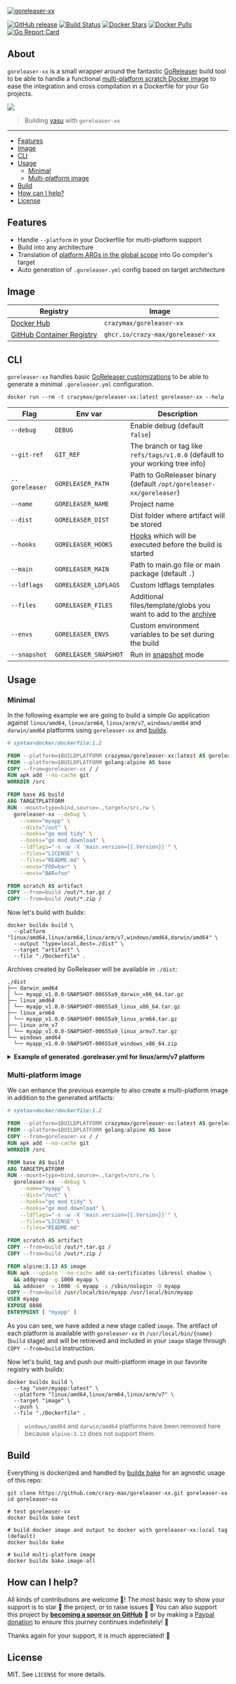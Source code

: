 [![goreleaser-xx](.github/goreleaser-xx.png)](https://github.com/crazy-max/goreleaser-xx)

[![GitHub release](https://img.shields.io/github/release/crazy-max/goreleaser-xx.svg?style=flat-square)](https://github.com/crazy-max/goreleaser-xx/releases/latest)
[![Build Status](https://img.shields.io/github/workflow/status/crazy-max/goreleaser-xx/build?label=build&logo=github&style=flat-square)](https://github.com/crazy-max/goreleaser-xx/actions?query=workflow%3Abuild)
[![Docker Stars](https://img.shields.io/docker/stars/crazymax/goreleaser-xx.svg?style=flat-square&logo=docker)](https://hub.docker.com/r/crazymax/goreleaser-xx/)
[![Docker Pulls](https://img.shields.io/docker/pulls/crazymax/goreleaser-xx.svg?style=flat-square&logo=docker)](https://hub.docker.com/r/crazymax/goreleaser-xx/)
[![Go Report Card](https://goreportcard.com/badge/github.com/crazy-max/goreleaser-xx)](https://goreportcard.com/report/github.com/crazy-max/goreleaser-xx)

## About

`goreleaser-xx` is a small wrapper around the fantastic [GoReleaser](https://github.com/goreleaser/goreleaser) build
tool to be able to handle a functional [multi-platform scratch Docker image](https://hub.docker.com/r/crazymax/goreleaser-xx/tags?page=1&ordering=last_updated)
to ease the integration and cross compilation in a Dockerfile for your Go projects.

![](.github/goreleaser-xx.gif)
> Building [yasu](https://github.com/crazy-max/yasu) with `goreleaser-xx`

___

* [Features](#features)
* [Image](#image)
* [CLI](#cli)
* [Usage](#usage)
  * [Minimal](#minimal)
  * [Multi-platform image](#multi-platform-image)
* [Build](#build)
* [How can I help?](#how-can-i-help)
* [License](#license)

## Features

* Handle `--platform` in your Dockerfile for multi-platform support
* Build into any architecture
* Translation of [platform ARGs in the global scope](https://docs.docker.com/engine/reference/builder/#automatic-platform-args-in-the-global-scope) into Go compiler's target
* Auto generation of `.goreleaser.yml` config based on target architecture

## Image

| Registry                                                                                                  | Image                                |
|-----------------------------------------------------------------------------------------------------------|--------------------------------------|
| [Docker Hub](https://hub.docker.com/r/crazymax/goreleaser-xx/)                                            | `crazymax/goreleaser-xx`             |
| [GitHub Container Registry](https://github.com/users/crazy-max/packages/container/package/goreleaser-xx)  | `ghcr.io/crazy-max/goreleaser-xx`    |

## CLI

`goreleaser-xx` handles basic [GoReleaser customizations](https://goreleaser.com/customization/) to be able
to generate a minimal `.goreleaser.yml` configuration.

```shell
docker run --rm -t crazymax/goreleaser-xx:latest goreleaser-xx --help
```

| Flag              | Env var                   | Description   |
|-------------------|---------------------------|---------------|
| `--debug`         | `DEBUG`                   | Enable debug (default `false`) |
| `--git-ref`       | `GIT_REF`                 | The branch or tag like `refs/tags/v1.0.0` (default to your working tree info) |
| `--goreleaser`    | `GORELEASER_PATH`         | Path to GoReleaser binary (default `/opt/goreleaser-xx/goreleaser`) |
| `--name`          | `GORELEASER_NAME`         | Project name |
| `--dist`          | `GORELEASER_DIST`         | Dist folder where artifact will be stored |
| `--hooks`         | `GORELEASER_HOOKS`        | [Hooks](https://goreleaser.com/customization/hooks/) which will be executed before the build is started |
| `--main`          | `GORELEASER_MAIN`         | Path to main.go file or main package (default `.`) |
| `--ldflags`       | `GORELEASER_LDFLAGS`      | Custom ldflags templates |
| `--files`         | `GORELEASER_FILES`        | Additional files/template/globs you want to add to the [archive](https://goreleaser.com/customization/archive/) |
| `--envs`          | `GORELEASER_ENVS`         | Custom environment variables to be set during the build |
| `--snapshot`      | `GORELEASER_SNAPSHOT`     | Run in [snapshot](https://goreleaser.com/customization/snapshots/) mode |

## Usage

### Minimal

In the following example we are going to build a simple Go application against `linux/amd64`, `linux/arm64`,
`linux/arm/v7`, `windows/amd64` and `darwin/amd64` platforms using `goreleaser-xx` and
[buildx](https://github.com/docker/buildx).

```Dockerfile
# syntax=docker/dockerfile:1.2

FROM --platform=$BUILDPLATFORM crazymax/goreleaser-xx:latest AS goreleaser-xx
FROM --platform=$BUILDPLATFORM golang:alpine AS base
COPY --from=goreleaser-xx / /
RUN apk add --no-cache git
WORKDIR /src

FROM base AS build
ARG TARGETPLATFORM
RUN --mount=type=bind,source=.,target=/src,rw \
  goreleaser-xx --debug \
    --name="myapp" \
    --dist="/out" \
    --hooks="go mod tidy" \
    --hooks="go mod download" \
    --ldflags="-s -w -X 'main.version={{.Version}}'" \
    --files="LICENSE" \
    --files="README.md" \
    --envs="FOO=bar" \
    --envs="BAR=foo"

FROM scratch AS artifact
COPY --from=build /out/*.tar.gz /
COPY --from=build /out/*.zip /
```

Now let's build with buildx:

```shell
docker buildx build \
  --platform "linux/amd64,linux/arm64,linux/arm/v7,windows/amd64,darwin/amd64" \
  --output "type=local,dest=./dist" \
  --target "artifact" \
  --file "./Dockerfile" .
```

Archives created by GoReleaser will be available in `./dist`:

```text
./dist
├── darwin_amd64
│ └── myapp_v1.0.0-SNAPSHOT-00655a9_darwin_x86_64.tar.gz
├── linux_amd64
│ └── myapp_v1.0.0-SNAPSHOT-00655a9_linux_x86_64.tar.gz
├── linux_arm64
│ └── myapp_v1.0.0-SNAPSHOT-00655a9_linux_arm64.tar.gz
├── linux_arm_v7
│ └── myapp_v1.0.0-SNAPSHOT-00655a9_linux_armv7.tar.gz
└── windows_amd64
  └── myapp_v1.0.0-SNAPSHOT-00655a9_windows_x86_64.zip
```

<details>
  <summary><b>Example of generated .goreleaser.yml for linux/arm/v7 platform</b></summary>

  ```yaml
  project_name: myapp
  release:
    disable: true
  builds:
  - goos:
    - linux
    goarch:
    - arm
    goarm:
    - "7"
    gomips:
    - ""
    main: .
    ldflags:
    - -s -w -X 'main.version={{.Version}}'
    hooks:
      post:
      - cmd: cp "{{ .Path }}" /usr/local/bin/myapp
    env:
    - CGO_ENABLED=0
    - FOO=bar
    - BAR=foo
  archives:
  - replacements:
      "386": i386
      amd64: x86_64
    format_overrides:
    - goos: windows
      format: zip
    files:
    - LICENSE
    - README.md
    allow_different_binary_count: false
  dist: /out
  before:
    hooks:
    - go mod tidy
    - go mod download
  ```
</details>

### Multi-platform image

We can enhance the previous example to also create a multi-platform image in addition to the generated artifacts:

```Dockerfile
# syntax=docker/dockerfile:1.2

FROM --platform=$BUILDPLATFORM crazymax/goreleaser-xx:latest AS goreleaser-xx
FROM --platform=$BUILDPLATFORM golang:alpine AS base
COPY --from=goreleaser-xx / /
RUN apk add --no-cache git
WORKDIR /src

FROM base AS build
ARG TARGETPLATFORM
RUN --mount=type=bind,source=.,target=/src,rw \
  goreleaser-xx --debug \
    --name="myapp" \
    --dist="/out" \
    --hooks="go mod tidy" \
    --hooks="go mod download" \
    --ldflags="-s -w -X 'main.version={{.Version}}'" \
    --files="LICENSE" \
    --files="README.md"

FROM scratch AS artifact
COPY --from=build /out/*.tar.gz /
COPY --from=build /out/*.zip /

FROM alpine:3.13 AS image
RUN apk --update --no-cache add ca-certificates libressl shadow \
  && addgroup -g 1000 myapp \
  && adduser -u 1000 -G myapp -s /sbin/nologin -D myapp
COPY --from=build /usr/local/bin/myapp /usr/local/bin/myapp
USER myapp
EXPOSE 8080
ENTRYPOINT [ "myapp" ]
```

As you can see, we have added a new stage called `image`. The artifact of each platform is available with
`goreleaser-xx` in `/usr/local/bin/{name}` (`build` stage) and will be retrieved and included in your `image` stage
through `COPY --from=build` instruction.

Now let's build, tag and push our multi-platform image in our favorite registry with buildx:

```shell
docker buildx build \
  --tag "user/myapp:latest" \
  --platform "linux/amd64,linux/arm64,linux/arm/v7" \
  --target "image" \
  --push \
  --file "./Dockerfile" .
```
> `windows/amd64` and `darwin/amd64` platforms have been removed here
> because `alpine:3.13` does not support them.

## Build

Everything is dockerized and handled by [buildx bake](docker-bake.hcl) for an agnostic usage of this repo:

```shell
git clone https://github.com/crazy-max/goreleaser-xx.git goreleaser-xx
cd goreleaser-xx

# test goreleaser-xx
docker buildx bake test

# build docker image and output to docker with goreleaser-xx:local tag (default)
docker buildx bake

# build multi-platform image
docker buildx bake image-all
```

## How can I help?

All kinds of contributions are welcome :raised_hands:! The most basic way to show your support is to star :star2: the
project, or to raise issues :speech_balloon: You can also support this project by
[**becoming a sponsor on GitHub**](https://github.com/sponsors/crazy-max) :clap: or by making a
[Paypal donation](https://www.paypal.me/crazyws) to ensure this journey continues indefinitely! :rocket:

Thanks again for your support, it is much appreciated! :pray:

## License

MIT. See `LICENSE` for more details.
